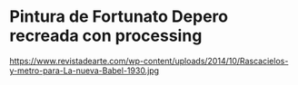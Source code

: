 # Pintura de Fortunato Depero recreada con processing

https://www.revistadearte.com/wp-content/uploads/2014/10/Rascacielos-y-metro-para-La-nueva-Babel-1930.jpg
